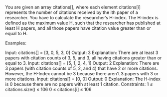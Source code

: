You are given an array citations[], where each element citations[i] represents the number of citations received by the ith paper of a researcher. You have to calculate the researcher’s H-index.
The H-index is defined as the maximum value H, such that the researcher has published at least H papers, and all those papers have citation value greater than or equal to H.

Examples:

Input: citations[] = [3, 0, 5, 3, 0]
Output: 3
Explanation: There are at least 3 papers with citation counts of 3, 5, and 3, all having citations greater than or equal to 3.
Input: citations[] = [5, 1, 2, 4, 1]
Output: 2
Explanation: There are 3 papers (with citation counts of 5, 2, and 4) that have 2 or more citations. However, the H-Index cannot be 3 because there aren't 3 papers with 3 or more citations.
Input: citations[] = [0, 0]
Output: 0
Explanation: The H-index is 0 because there are no papers with at least 1 citation.
Constraints:
1 ≤ citations.size() ≤ 106
0 ≤ citations[i] ≤ 106